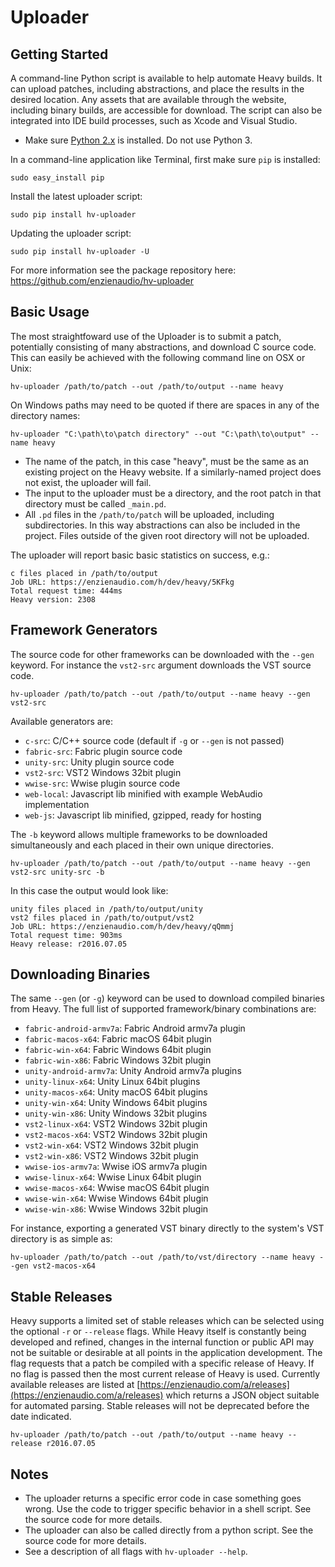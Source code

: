 # Uploader

## Getting Started
A command-line Python script is available to help automate Heavy builds. It can upload patches, including abstractions, and place the results in the desired location. Any assets that are available through the website, including binary builds, are accessible for download. The script can also be integrated into IDE build processes, such as Xcode and Visual Studio.

* Make sure [Python 2.x](https://www.python.org/downloads/) is installed. Do not use Python 3.

In a command-line application like Terminal, first make sure `pip` is installed:
```
sudo easy_install pip
```

Install the latest uploader script:
```
sudo pip install hv-uploader
```

Updating the uploader script:
```
sudo pip install hv-uploader -U
```

For more information see the package repository here: https://github.com/enzienaudio/hv-uploader

## Basic Usage
The most straightfoward use of the Uploader is to submit a patch, potentially consisting of many abstractions, and download C source code. This can easily be achieved with the following command line on OSX or Unix:

```
hv-uploader /path/to/patch --out /path/to/output --name heavy
```

On Windows paths may need to be quoted if there are spaces in any of the directory names:

```
hv-uploader "C:\path\to\patch directory" --out "C:\path\to\output" --name heavy
```

* The name of the patch, in this case "heavy", must be the same as an existing project on the Heavy website. If a similarly-named project does not exist, the uploader will fail.
* The input to the uploader must be a directory, and the root patch in that directory must be called `_main.pd`.
* All `.pd` files in the `/path/to/patch` will be uploaded, including subdirectories. In this way abstractions can also be included in the project. Files outside of the given root directory will not be uploaded.

The uploader will report basic basic statistics on success, e.g.:

```
c files placed in /path/to/output
Job URL: https://enzienaudio.com/h/dev/heavy/5KFkg
Total request time: 444ms
Heavy version: 2308
```

## Framework Generators
The source code for other frameworks can be downloaded with the `--gen` keyword. For instance the `vst2-src` argument downloads the VST source code.

```
hv-uploader /path/to/patch --out /path/to/output --name heavy --gen vst2-src
```

Available generators are:
* `c-src`: C/C++ source code (default if `-g` or `--gen` is not passed)
* `fabric-src`: Fabric plugin source code
* `unity-src`: Unity plugin source code
* `vst2-src`: VST2 Windows 32bit plugin
* `wwise-src`: Wwise plugin source code
* `web-local`: Javascript lib minified with example WebAudio implementation
* `web-js`: Javascript lib minified, gzipped, ready for hosting

The `-b` keyword allows multiple frameworks to be downloaded simultaneously and each placed in their own unique directories.

```
hv-uploader /path/to/patch --out /path/to/output --name heavy --gen vst2-src unity-src -b
```

In this case the output would look like:
```
unity files placed in /path/to/output/unity
vst2 files placed in /path/to/output/vst2
Job URL: https://enzienaudio.com/h/dev/heavy/qQmmj
Total request time: 903ms
Heavy release: r2016.07.05
```

## Downloading Binaries
The same `--gen` (or `-g`) keyword can be used to download compiled binaries from Heavy. The full list of supported framework/binary combinations are:
* `fabric-android-armv7a`: Fabric Android armv7a plugin
* `fabric-macos-x64`: Fabric macOS 64bit plugin
* `fabric-win-x64`: Fabric Windows 64bit plugin
* `fabric-win-x86`: Fabric Windows 32bit plugin
* `unity-android-armv7a`: Unity Android armv7a plugins
* `unity-linux-x64`: Unity Linux 64bit plugins
* `unity-macos-x64`: Unity macOS 64bit plugins
* `unity-win-x64`: Unity Windows 64bit plugins
* `unity-win-x86`: Unity Windows 32bit plugins
* `vst2-linux-x64`: VST2 Windows 32bit plugin
* `vst2-macos-x64`: VST2 Windows 32bit plugin
* `vst2-win-x64`: VST2 Windows 32bit plugin
* `vst2-win-x86`: VST2 Windows 32bit plugin
* `wwise-ios-armv7a`: Wwise iOS armv7a plugin
* `wwise-linux-x64`: Wwise Linux 64bit plugin
* `wwise-macos-x64`: Wwise macOS 64bit plugin
* `wwise-win-x64`: Wwise Windows 64bit plugin
* `wwise-win-x86`: Wwise Windows 32bit plugin

For instance, exporting a generated VST binary directly to the system's VST directory is as simple as:

```
hv-uploader /path/to/patch --out /path/to/vst/directory --name heavy --gen vst2-macos-x64
```

## Stable Releases
Heavy supports a limited set of stable releases which can be selected using the optional `-r` or `--release` flags. While Heavy itself is constantly being developed and refined, changes in the internal function or public API may not be suitable or desirable at all points in the application development. The flag requests that a patch be compiled with a specific release of Heavy. If no flag is passed then the most current release of Heavy is used. Currently available releases are listed at [https://enzienaudio.com/a/releases](https://enzienaudio.com/a/releases) which returns a JSON object suitable for automated parsing. Stable releases will not be deprecated before the date indicated.

```
hv-uploader /path/to/patch --out /path/to/output --name heavy --release r2016.07.05
```

## Notes
* The uploader returns a specific error code in case something goes wrong. Use the code to trigger specific behavior in a shell script. See the source code for more details.
* The uploader can also be called directly from a python script. See the source code for more details.
* See a description of all flags with `hv-uploader --help`.
